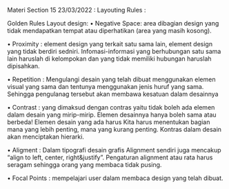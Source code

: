 Materi Section 15 23/03/2022 :
Layouting Rules :

Golden Rules Layout design:
•	Negative Space: area dibagian design yang tidak mendapatkan tempat atau diperhatikan (area yang masih kosong).

•	Proximity : element design yang terkait satu sama lain, element design yang tidak berdiri sedniri. Infomasi-informasi yang berhubungan satu sama lain haruslah di kelompokan dan yang tidak memiliki hubungan haruslah dipisahkan.

•	Repetition : Mengulangi desain yang telah dibuat menggunakan elemen visual yang sama dan tentunya menggunakan jenis huruf yang sama. Sehingga pengulanag tersebut akan membawa kesatuan dalam desainnya

•	Contrast : yang dimaksud dengan contras yaitu tidak boleh ada elemen dalam desain yang mirip-mirip. Elemen desainnya hanya boleh sama atau berbeda! Elemen desain yang ada harus Kita harus menentukan bagian mana yang lebih penting, mana yang kurang penting. Kontras dalam desain akan menciptakan hierarki.

•	Aligment : Dalam tipografi desain grafis Alignment sendiri juga mencakup “align to left,  center, right&justify”. Pengaturan alignment atau rata harus seragam sehingga orang yang membaca tidak pusing.

•	Focal Points : mempelajari user dalam membaca design yang telah dibuat.
